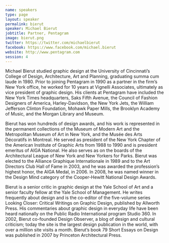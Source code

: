 ```yaml
---
name: speakers
type: page
layout: speaker
permalink: bierut
speaker: Michael Bierut
jobtitle: Partner, Pentagram
image: bierut.png
twitter: https://twitter.com/michaelbierut
facebook: https://www.facebook.com/michael.bierut
website: http://www.pentagram.com
session: 4
---
```

Michael Bierut studied graphic design at the University of Cincinnati’s College of Design, Architecture, Art and Planning, graduating summa cum laude in 1980. Prior to joining Pentagram in 1990 as a partner in the firm’s New York office, he worked for 10 years at Vignelli Associates, ultimately as vice president of graphic design. His clients at Pentagram have included the New York Times headquarters, Saks Fifth Avenue, the Council of Fashion Designers of America, Harley-Davidson, the New York Jets, the William Jefferson Clinton Foundation, Mohawk Paper Mills, the Brooklyn Academy of Music, and the Morgan Library and Museum.

Bierut has won hundreds of design awards, and his work is represented in the permanent collections of the Museum of Modern Art and the Metropolitan Museum of Art in New York, and the Musée des Arts Décoratifs in Montreal. He served as president of the New York Chapter of the American Institute of Graphic Arts from 1988 to 1990 and is president emeritus of AIGA National. He also serves as on the boards of the Architectural League of New York and New Yorkers for Parks. Bierut was elected to the Alliance Graphique Internationale in 1989 and to the Art Directors Club Hall of Fame in 2003, and he was awarded the profession’s highest honor, the AIGA Medal, in 2006. In 2008, he was named winner in the Design Mind category of the Cooper-Hewitt National Design Awards.

Bierut is a senior critic in graphic design at the Yale School of Art and a senior faculty fellow at the Yale School of Management. He writes frequently about design and is the co-editor of the five-volume series Looking Closer: Critical Writings on Graphic Design, published by Allworth Press. His commentaries about graphic design in everyday life have been heard nationally on the Public Radio International program Studio 360. In 2002, Bierut co-founded Design Observer, a blog of design and cultural criticism; today the site is the largest design publication in the world, with over a million site visits a month. Bierut’s book 79 Short Essays on Design was published in 2007 by Princeton Architectural Press. 

